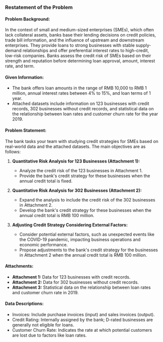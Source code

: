 ### Restatement of the Problem

#### Problem Background:
In the context of small and medium-sized enterprises (SMEs), which often lack collateral assets, banks base their lending decisions on credit policies, trade bill information, and the influence of upstream and downstream enterprises. They provide loans to strong businesses with stable supply-demand relationships and offer preferential interest rates to high-credit, low-risk companies. Banks assess the credit risk of SMEs based on their strength and reputation before determining loan approval, amount, interest rate, and term.

#### Given Information:
- The bank offers loan amounts in the range of RMB 10,000 to RMB 1 million, annual interest rates between 4% to 15%, and loan terms of 1 year.
- Attached datasets include information on 123 businesses with credit records, 302 businesses without credit records, and statistical data on the relationship between loan rates and customer churn rate for the year 2019.

#### Problem Statement:
The bank tasks your team with studying credit strategies for SMEs based on real-world data and the attached datasets. The main objectives are as follows:

1. **Quantitative Risk Analysis for 123 Businesses (Attachment 1):**
   - Analyze the credit risk of the 123 businesses in Attachment 1.
   - Provide the bank's credit strategy for these businesses when the annual credit total is fixed.

2. **Quantitative Risk Analysis for 302 Businesses (Attachment 2):**
   - Expand the analysis to include the credit risk of the 302 businesses in Attachment 2.
   - Develop the bank's credit strategy for these businesses when the annual credit total is RMB 100 million.

3. **Adjusting Credit Strategy Considering External Factors:**
   - Consider potential external factors, such as unexpected events like the COVID-19 pandemic, impacting business operations and economic performance.
   - Propose adjustments to the bank's credit strategy for the businesses in Attachment 2 when the annual credit total is RMB 100 million.

#### Attachments:
- **Attachment 1:** Data for 123 businesses with credit records.
- **Attachment 2:** Data for 302 businesses without credit records.
- **Attachment 3:** Statistical data on the relationship between loan rates and customer churn rate in 2019.

#### Data Descriptions:
- Invoices: Include purchase invoices (input) and sales invoices (output).
- Credit Rating: Internally assigned by the bank; D-rated businesses are generally not eligible for loans.
- Customer Churn Rate: Indicates the rate at which potential customers are lost due to factors like loan rates.
